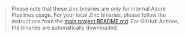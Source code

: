 > Please note that these zinc binaries are *only* for internal Azure Pipelines usage. For your local Zinc binaries, please follow the instructions from the [main project README.md](../../README.md). For GitHub Actions, the binaries are automatically downloaded.